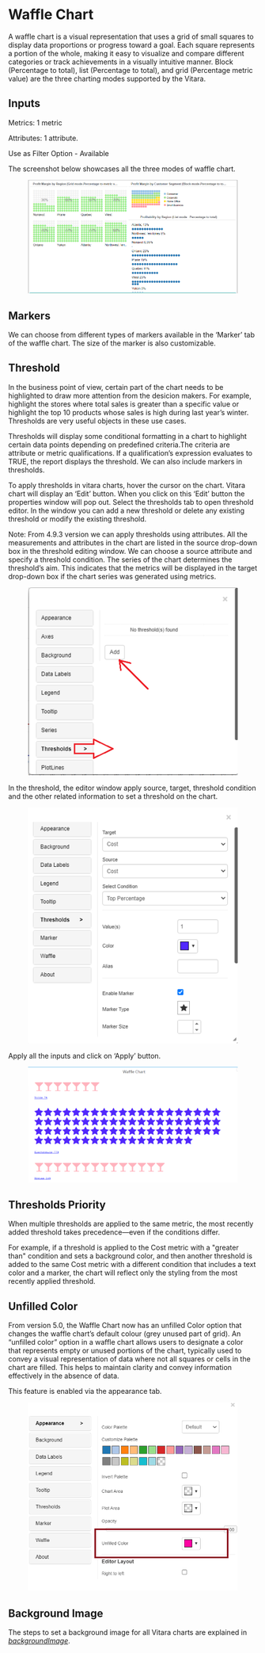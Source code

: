 # Waffle Chart

A waffle chart is a visual representation that uses a grid of small squares to display data proportions or progress toward a goal. Each square represents a portion of the whole, making it easy to visualize and compare different categories or track achievements in a visually intuitive manner. Block (Percentage to total), list (Percentage to total), and grid (Percentage metric value) are the three charting modes supported by the Vitara.

## Inputs <a href="#inputs" id="inputs"></a>

Metrics: 1 metric

Attributes: 1 attribute.

Use as Filter Option - Available

The screenshot below showcases all the three modes of waffle chart.

<figure><img src="../.gitbook/assets/image45.png" alt=""><figcaption></figcaption></figure>

## Markers <a href="#markers" id="markers"></a>

We can choose from different types of markers available in the ‘Marker’ tab of the waffle chart. The size of the marker is also customizable.

## Threshold <a href="#threshold" id="threshold"></a>

In the business point of view, certain part of the chart needs to be highlighted to draw more attention from the desicion makers. For example, highlight the stores where total sales is greater than a specific value or highlight the top 10 products whose sales is high during last year’s winter. Thresholds are very useful objects in these use cases.

Thresholds will display some conditional formatting in a chart to highlight certain data points depending on predefined criteria.The criteria are attribute or metric qualifications. If a qualification’s expression evaluates to TRUE, the report displays the threshold. We can also include markers in thresholds.

To apply thresholds in vitara charts, hover the cursor on the chart. Vitara chart will display an ‘Edit’ button. When you click on this ‘Edit’ button the properties window will pop out. Select the thresholds tab to open threshold editor. In the window you can add a new threshold or delete any existing threshold or modify the existing threshold.

Note: From 4.9.3 version we can apply thresholds using attributes. All the measurements and attributes in the chart are listed in the source drop-down box in the threshold editing window. We can choose a source attribute and specify a threshold condition. The series of the chart determines the threshold’s aim. This indicates that the metrics will be displayed in the target drop-down box if the chart series was generated using metrics.

<figure><img src="../.gitbook/assets/image506 (2).png" alt=""><figcaption></figcaption></figure>

In the threshold, the editor window apply source, target, threshold condition and the other related information to set a threshold on the chart.

<figure><img src="../.gitbook/assets/Waffle2.png" alt=""><figcaption></figcaption></figure>

Apply all the inputs and click on ‘Apply’ button.

<figure><img src="../.gitbook/assets/Waffle3.png" alt=""><figcaption></figcaption></figure>

## Thresholds Priority

When multiple thresholds are applied to the same metric, the most recently added threshold takes precedence—even if the conditions differ.

For example, if a threshold is applied to the Cost metric with a "greater than" condition and sets a background color, and then another threshold is added to the same Cost metric with a different condition that includes a text color and a marker, the chart will reflect only the styling from the most recently applied threshold.

## Unfilled Color <a href="#unfilled-color" id="unfilled-color"></a>

From version 5.0, the Waffle Chart now has an unfilled Color option that changes the waffle chart’s default colour (grey unused part of grid). An “unfilled color” option in a waffle chart allows users to designate a color that represents empty or unused portions of the chart, typically used to convey a visual representation of data where not all squares or cells in the chart are filled. This helps to maintain clarity and convey information effectively in the absence of data.

This feature is enabled via the appearance tab.

<figure><img src="../.gitbook/assets/Waffle1.png" alt=""><figcaption></figcaption></figure>

## Background Image <a href="#background-image" id="background-image"></a>

The steps to set a background image for all Vitara charts are explained in [_backgroundImage_](background-images.md).
